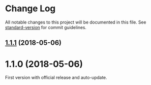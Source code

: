# Change Log

All notable changes to this project will be documented in this file. See [standard-version](https://github.com/conventional-changelog/standard-version) for commit guidelines.

<a name="1.1.1"></a>
## [1.1.1](https://github.com/AoDev/kaiku-music-player/compare/v1.1.0...v1.1.1) (2018-05-06)



<a name="1.1.0"></a>
# 1.1.0 (2018-05-06)

First version with official release and auto-update.
